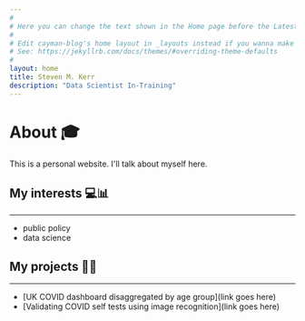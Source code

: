 ```yaml
---
#
# Here you can change the text shown in the Home page before the Latest Posts section.
#
# Edit cayman-blog's home layout in _layouts instead if you wanna make some changes
# See: https://jekyllrb.com/docs/themes/#overriding-theme-defaults
# 
layout: home
title: Steven M. Kerr
description: "Data Scientist In-Training"
---
```


# About 🎓

This is a personal website. I'll talk about myself here.

## My interests 💻📊 
* * *

* public policy
* data science

## My projects 👷‍♂️
* * *

* [UK COVID dashboard disaggregated by age group](link goes here)
* [Validating COVID self tests using image recognition](link goes here)
